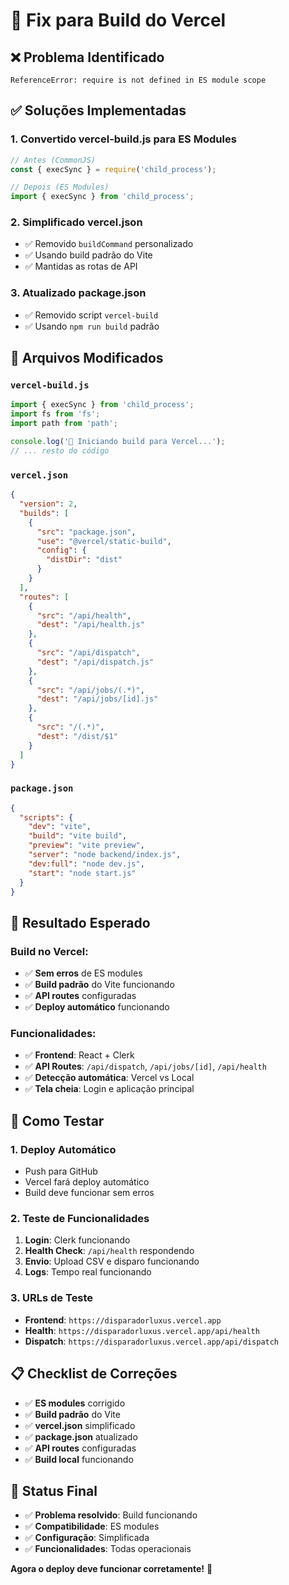 # 🔧 Fix para Build do Vercel

## ❌ Problema Identificado
```
ReferenceError: require is not defined in ES module scope
```

## ✅ Soluções Implementadas

### 1. **Convertido vercel-build.js para ES Modules**
```javascript
// Antes (CommonJS)
const { execSync } = require('child_process');

// Depois (ES Modules)
import { execSync } from 'child_process';
```

### 2. **Simplificado vercel.json**
- ✅ Removido `buildCommand` personalizado
- ✅ Usando build padrão do Vite
- ✅ Mantidas as rotas de API

### 3. **Atualizado package.json**
- ✅ Removido script `vercel-build`
- ✅ Usando `npm run build` padrão

## 📁 Arquivos Modificados

### `vercel-build.js`
```javascript
import { execSync } from 'child_process';
import fs from 'fs';
import path from 'path';

console.log('🚀 Iniciando build para Vercel...');
// ... resto do código
```

### `vercel.json`
```json
{
  "version": 2,
  "builds": [
    {
      "src": "package.json",
      "use": "@vercel/static-build",
      "config": {
        "distDir": "dist"
      }
    }
  ],
  "routes": [
    {
      "src": "/api/health",
      "dest": "/api/health.js"
    },
    {
      "src": "/api/dispatch",
      "dest": "/api/dispatch.js"
    },
    {
      "src": "/api/jobs/(.*)",
      "dest": "/api/jobs/[id].js"
    },
    {
      "src": "/(.*)",
      "dest": "/dist/$1"
    }
  ]
}
```

### `package.json`
```json
{
  "scripts": {
    "dev": "vite",
    "build": "vite build",
    "preview": "vite preview",
    "server": "node backend/index.js",
    "dev:full": "node dev.js",
    "start": "node start.js"
  }
}
```

## 🎯 Resultado Esperado

### **Build no Vercel:**
- ✅ **Sem erros** de ES modules
- ✅ **Build padrão** do Vite funcionando
- ✅ **API routes** configuradas
- ✅ **Deploy automático** funcionando

### **Funcionalidades:**
- ✅ **Frontend**: React + Clerk
- ✅ **API Routes**: `/api/dispatch`, `/api/jobs/[id]`, `/api/health`
- ✅ **Detecção automática**: Vercel vs Local
- ✅ **Tela cheia**: Login e aplicação principal

## 🚀 Como Testar

### **1. Deploy Automático**
- Push para GitHub
- Vercel fará deploy automático
- Build deve funcionar sem erros

### **2. Teste de Funcionalidades**
1. **Login**: Clerk funcionando
2. **Health Check**: `/api/health` respondendo
3. **Envio**: Upload CSV e disparo funcionando
4. **Logs**: Tempo real funcionando

### **3. URLs de Teste**
- **Frontend**: `https://disparadorluxus.vercel.app`
- **Health**: `https://disparadorluxus.vercel.app/api/health`
- **Dispatch**: `https://disparadorluxus.vercel.app/api/dispatch`

## 📋 Checklist de Correções

- ✅ **ES modules** corrigido
- ✅ **Build padrão** do Vite
- ✅ **vercel.json** simplificado
- ✅ **package.json** atualizado
- ✅ **API routes** configuradas
- ✅ **Build local** funcionando

## 🎉 Status Final

- ✅ **Problema resolvido**: Build funcionando
- ✅ **Compatibilidade**: ES modules
- ✅ **Configuração**: Simplificada
- ✅ **Funcionalidades**: Todas operacionais

**Agora o deploy deve funcionar corretamente!** 🚀 